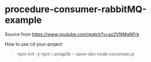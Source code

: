 # procedure-consumer-rabbitMQ-example
Source from https://www.youtube.com/watch?v=az2VNMgNFrk

How to use
cd your-project
> npm init -y
> npm i amqplib --save-dev
> node conumser.js
